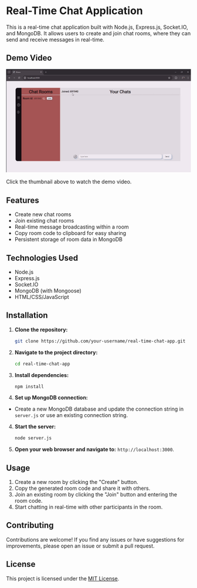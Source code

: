 # Real-Time Chat Application

This is a real-time chat application built with Node.js, Express.js, Socket.IO, and MongoDB. It allows users to create and join chat rooms, where they can send and receive messages in real-time.

## Demo Video

[![Demo Video](demo_video_thumbnail.png)](RealTimeChatWebAppDEMO.mp4)

Click the thumbnail above to watch the demo video.


## Features

- Create new chat rooms
- Join existing chat rooms
- Real-time message broadcasting within a room
- Copy room code to clipboard for easy sharing
- Persistent storage of room data in MongoDB

## Technologies Used

- Node.js
- Express.js
- Socket.IO
- MongoDB (with Mongoose)
- HTML/CSS/JavaScript

## Installation

1. **Clone the repository:**
   ```sh
   git clone https://github.com/your-username/real-time-chat-app.git

2.  **Navigate to the project directory:**
    ```bash
    cd real-time-chat-app
3. **Install dependencies:**
    ```sh
    npm install
    
4. **Set up MongoDB connection:**

- Create a new MongoDB database and update the connection string in `server.js` or use an existing connection string.

4. **Start the server:**
    ```sh
    node server.js 
5. **Open your web browser and navigate to:** 
`http://localhost:3000`.

## Usage

1. Create a new room by clicking the "Create" button.
2. Copy the generated room code and share it with others.
3. Join an existing room by clicking the "Join" button and entering the room code.
4. Start chatting in real-time with other participants in the room.

## Contributing

Contributions are welcome! If you find any issues or have suggestions for improvements, please open an issue or submit a pull request.

## License

This project is licensed under the [MIT License](LICENSE).  
